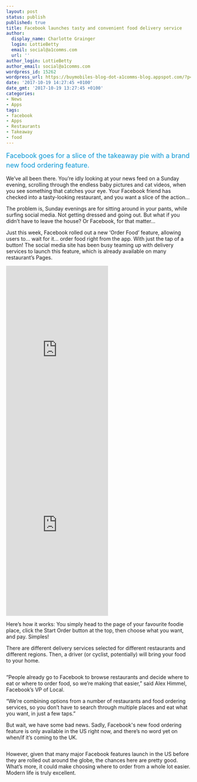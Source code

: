 ```yaml
---
layout: post
status: publish
published: true
title: Facebook launches tasty and convenient food delivery service
author:
  display_name: Charlotte Grainger
  login: LottieBetty
  email: social@a1comms.com
  url: ''
author_login: LottieBetty
author_email: social@a1comms.com
wordpress_id: 15262
wordpress_url: https://buymobiles-blog-dot-a1comms-blog.appspot.com/?p=15262
date: '2017-10-19 14:27:45 +0100'
date_gmt: '2017-10-19 13:27:45 +0100'
categories:
- News
- Apps
tags:
- facebook
- Apps
- Restaurants
- Takeaway
- food
---
```

<p><span class="postStandFirst" style="color: #0896d5; line-height: 26px; font-size: 18px;">Facebook goes for a slice of the takeaway pie with a brand new food ordering feature.</span></p>
<p>We&rsquo;ve all been there. You&rsquo;re idly looking at your news feed on a Sunday evening, scrolling through the endless baby pictures and cat videos, when you see something that catches your eye. Your Facebook friend has checked into a tasty-looking restaurant, and you want a slice of the action...</p>
<p>The problem is, Sunday evenings are for sitting around in your pants, while surfing social media. Not getting dressed and going out. But what if you didn&rsquo;t have to leave the house? Or Facebook, for that matter&hellip;</p>
<p>Just this week, Facebook rolled out a new &lsquo;Order Food&rsquo; feature, allowing users to... wait for it... order food right from the app. With just the tap of a button!&nbsp;The social media site has been busy teaming up with delivery services to launch this feature, which is already available on many restaurant&rsquo;s Pages.</p>
<p><iframe style="border: none; overflow: hidden;" src="https://www.facebook.com/plugins/video.php?href=https%3A%2F%2Fwww.facebook.com%2Ffacebook%2Fvideos%2F10156593943136729%2F&amp;show_text=0&amp;width=278" width="278" height="476" frameborder="0" scrolling="no" allowfullscreen="allowfullscreen"></iframe> <iframe style="border: none; overflow: hidden;" src="https://www.facebook.com/plugins/video.php?href=https%3A%2F%2Fwww.facebook.com%2Ffacebook%2Fvideos%2F10156593940706729%2F&amp;show_text=0&amp;width=278" width="278" height="476" frameborder="0" scrolling="no" allowfullscreen="allowfullscreen"></iframe></p>
<p>Here&rsquo;s how it works: You simply head to the page of your favourite foodie place, click the Start Order button at the top, then choose what you want, and pay. Simples!</p>
<p>There are different delivery services selected for different restaurants and different regions. Then, a driver (or cyclist, potentially) will bring your food to your home.</p>
<p><img class="aligncenter size-full wp-image-15272" src="https://lh3.googleusercontent.com/MOTw1sBdas1gC7NWDRrDfCyzPws8YoT-vRrWSqEQC9w2qL7Pz4jNGaTO91OYwkLHqAUfqiq0sJelztqf0B8SqUc=s0" alt="" /></p>
<p>&ldquo;People already go to Facebook to browse restaurants and decide where to eat or where to order food, so we&rsquo;re making that easier,&rdquo; said Alex Himmel, Facebook&rsquo;s VP of Local.</p>
<p>&ldquo;We&rsquo;re combining options from a number of restaurants and food ordering services, so you don&rsquo;t have to search through multiple places and eat what you want, in just a few taps.&rdquo;</p>
<p>But wait, we have some bad news. Sadly, Facebook's new food ordering feature is only available in the US right now, and there&rsquo;s no word yet on when/if it&rsquo;s coming to the UK.</p>
<p><img class="aligncenter size-full wp-image-15314" src="https://lh3.googleusercontent.com/6qxb7CIWRfVqNbdBocS7X39Mrn6Ve_wAd-OWuOjqdxUU4raughbK-iIG7wfIYVneAe4Omaxg3ZI5VtKL7uewteua=s0" alt="" /></p>
<p>However, given that many major Facebook features launch in the US before they are rolled out around the globe, the chances here are pretty good. What&rsquo;s more, it could make choosing where to order from a whole lot easier. Modern life is truly excellent.</p>
